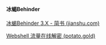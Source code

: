 

#### 冰蝎Behinder
[冰蝎Behinder 3.X - 简书 (jianshu.com)](https://www.jianshu.com/p/aba8fc663ad7/)

[Webshell 流量在线解密 (potato.gold)](https://potato.gold/navbar/tool/webshellDecrypt/index.php)